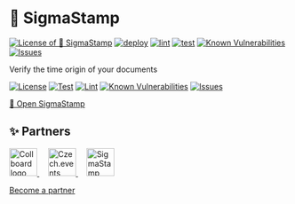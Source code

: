 # 📜 SigmaStamp

<!--Badges-->
<!--⚠️WARNING: This section was generated by https://github.com/hejny/batch-project-editor/blob/main/src/workflows/800-badges/badges.ts so every manual change will be overwritten.-->


[![License of 📜 SigmaStamp](https://img.shields.io/github/license/sigmastamp/sigmastamp-frontend.svg?style=flat)](https://github.com/sigmastamp/sigmastamp-frontend/blob/main/LICENSE)
[![deploy](https://github.com/sigmastamp/sigmastamp-frontend/actions/workflows/deploy.yml/badge.svg)](https://github.com/sigmastamp/sigmastamp-frontend/actions/workflows/deploy.yml)
[![lint](https://github.com/sigmastamp/sigmastamp-frontend/actions/workflows/lint.yml/badge.svg)](https://github.com/sigmastamp/sigmastamp-frontend/actions/workflows/lint.yml)
[![test](https://github.com/sigmastamp/sigmastamp-frontend/actions/workflows/test.yml/badge.svg)](https://github.com/sigmastamp/sigmastamp-frontend/actions/workflows/test.yml)
[![Known Vulnerabilities](https://snyk.io/test/github/sigmastamp/sigmastamp-frontend/badge.svg)](https://snyk.io/test/github/sigmastamp/sigmastamp-frontend)
[![Issues](https://img.shields.io/github/issues/sigmastamp/sigmastamp-frontend.svg?style=flat)](https://github.com/sigmastamp/sigmastamp-frontend/issues)

<!--/Badges-->

Verify the time origin of your documents

[![License](https://img.shields.io/github/license/sigmastamp/sigmastamp-frontend.svg?style=flat)](https://raw.githubusercontent.com/sigmastamp/sigmastamp-frontend/master/LICENSE)
[![Test](https://github.com/sigmastamp/sigmastamp-frontend/actions/workflows/test.yml/badge.svg)](https://github.com/sigmastamp/sigmastamp-frontend/actions/workflows/test.yml)
[![Lint](https://github.com/sigmastamp/sigmastamp-frontend/actions/workflows/lint.yml/badge.svg)](https://github.com/sigmastamp/sigmastamp-frontend/actions/workflows/lint.yml)
[![Known Vulnerabilities](https://snyk.io/test/github/sigmastamp/sigmastamp-frontend/badge.svg)](https://snyk.io/test/github/sigmastamp/sigmastamp-frontend)
[![Issues](https://img.shields.io/github/issues/sigmastamp/sigmastamp-frontend.svg?style=flat)](https://github.com/sigmastamp/sigmastamp-frontend/issues)

[📩 Open SigmaStamp](https://www.sigmastamp.ml/)






<!--Partners-->
<!--⚠️WARNING: This section was generated by https://github.com/hejny/batch-project-editor/blob/main/src/workflows/820-partners/partners.ts so every manual change will be overwritten.-->

## ✨ Partners


<a href="https://collboard.com/">
<img src="https://collboard.fra1.cdn.digitaloceanspaces.com/assets/18.12.1/logo-small.png" alt="Collboard logo" width="50"  />
</a>
&nbsp;&nbsp;&nbsp;
<a href="https://czech.events/">
<img src="https://czech.events/design/logos/czech.events.transparent-logo.png" alt="Czech.events logo" width="50"  />
</a>
&nbsp;&nbsp;&nbsp;
<a href="https://sigmastamp.ml/">
<img src="https://www.sigmastamp.ml/sigmastamp-logo.white.svg" alt="SigmaStamp logo" width="50"  />
</a>


[Become a partner](https://www.pavolhejny.com/contact/)

<!--/Partners-->